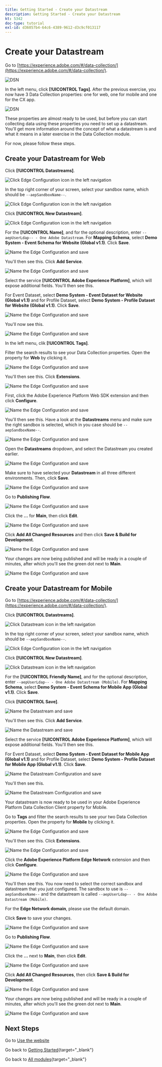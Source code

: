 ```yaml
---
title: Getting Started - Create your Datastream
description: Getting Started - Create your Datastream
kt: 5342
doc-type: tutorial
exl-id: d36057b4-64c6-4389-9612-d3c9cf013117
---
```

# Create your Datastream

Go to [https://experience.adobe.com/#/data-collection/](https://experience.adobe.com/#/data-collection/). 

![DSN](./images/launchprop.png)

In the left menu, click **[!UICONTROL Tags]**. After the previous exercise, you now have 3 Data Collection properties: one for web, one for mobile and one for the CX app.

![DSN](./images/launchprop1.png)

These properties are almost ready to be used, but before you can start collecting data using these properties you need to set up a datastream. You'll get more information around the concept of what a datastream is and what it means in a later exercise in the Data Collection module.

For now, please follow these steps.

## Create your Datastream for Web

Click **[!UICONTROL Datastreams]**.

![Click Edge Configuration icon in the left navigation](./images/edgeconfig1a.png)

In the top right corner of your screen, select your sandbox name, which should be `--aepSandboxName--`.

![Click Edge Configuration icon in the left navigation](./images/edgeconfig1b.png)

Click **[!UICONTROL New Datastream]**.

![Click Edge Configuration icon in the left navigation](./images/edgeconfig1.png)

For the **[!UICONTROL Name]**, and for the optional description, enter `--aepUserLdap-- - One Adobe Datastream`. For **Mapping Schema**, select **Demo System - Event Schema for Website (Global v1.1)**. Click **Save**.

![Name the Edge Configuration and save](./images/edgeconfig2.png)

You'll then see this. Click **Add Service**.

![Name the Edge Configuration and save](./images/edgeconfig3.png)

Select the service **[!UICONTROL Adobe Experience Platform]**, which will expose additional fields. You'll then see this. 

For Event Dataset, select **Demo System - Event Dataset for Website (Global v1.1)** and for Profile Dataset, select **Demo System - Profile Dataset for Website (Global v1.1)**. Click **Save**.

![Name the Edge Configuration and save](./images/edgeconfig4.png)

You'll now see this.

![Name the Edge Configuration and save](./images/edgeconfig5.png)

In the left menu, clik **[!UICONTROL Tags]**.

Filter the search results to see your Data Collection properties. Open the property for **Web** by clicking it.

![Name the Edge Configuration and save](./images/edgeconfig10a.png)

You'll then see this. Click **Extensions**.

![Name the Edge Configuration and save](./images/edgeconfig11.png)

First, click the Adobe Experience Platform Web SDK extension and then click **Configure**.

![Name the Edge Configuration and save](./images/edgeconfig12.png)

You'll then see this. Have a look at the **Datastreams** menu and make sure the right sandbox is selected, which in you case should be `--aepSandboxName--`.

![Name the Edge Configuration and save](./images/edgeconfig12a.png)

Open the **Datastreams** dropdown, and select the Datastream you created earlier.

![Name the Edge Configuration and save](./images/edgeconfig13.png)

Make sure to have selected your **Datastream** in all three different environments. Then, click **Save**.

![Name the Edge Configuration and save](./images/edgeconfig14.png)

Go to **Publishing Flow**.

![Name the Edge Configuration and save](./images/edgeconfig15.png)

Click the **...** for **Main**, then click **Edit**.

![Name the Edge Configuration and save](./images/edgeconfig16.png)

Click **Add All Changed Resources** and then click **Save & Build for Development**.

![Name the Edge Configuration and save](./images/edgeconfig17.png)

Your changes are now being published and will be ready in a couple of minutes, after which you'll see the green dot next to **Main**.

![Name the Edge Configuration and save](./images/edgeconfig17a.png)

## Create your Datastream for Mobile

Go to [https://experience.adobe.com/#/data-collection/](https://experience.adobe.com/#/data-collection/). 

Click **[!UICONTROL Datastreams]**.

![Click Datastream icon in the left navigation](./images/edgeconfig1a.png)

In the top right corner of your screen, select your sandbox name, which should be `--aepSandboxName--`.

![Click Edge Configuration icon in the left navigation](./images/edgeconfig1b.png)

Click **[!UICONTROL New Datastream]**.

![Click Datastream icon in the left navigation](./images/edgeconfig1.png)

For the **[!UICONTROL Friendly Name]**, and for the optional description, enter `--aepUserLdap-- - One Adobe Datastream (Mobile)`. For **Mapping Schema**, select **Demo System - Event Schema for Mobile App (Global v1.1)**. Click **Save**.

Click **[!UICONTROL Save]**.

![Name the Datastream and save](./images/edgeconfig2m.png)

You'll then see this. Click **Add Service**.

![Name the Datastream and save](./images/edgeconfig3m.png)

Select the service **[!UICONTROL Adobe Experience Platform]**, which will expose additional fields. You'll then see this.

For Event Dataset, select **Demo System - Event Dataset for Mobile App (Global v1.1)** and for Profile Dataset, select **Demo System - Profile Dataset for Mobile App (Global v1.1)**. Click **Save**.

![Name the Datastream Configuration and save](./images/edgeconfig4m.png)

You'll then see this.

![Name the Datastream Configuration and save](./images/edgeconfig5m.png)

Your datastream is now ready to be used in your Adobe Experience Platform Data Collection Client property for Mobile.

Go to **Tags** and filter the search results to see your two Data Collection properties. Open the property for **Mobile** by clicking it. 

![Name the Edge Configuration and save](./images/edgeconfig10am.png)

You'll then see this. Click **Extensions**.

![Name the Edge Configuration and save](./images/edgeconfig11m.png)

Click the **Adobe Experience Platform Edge Network** extension and then click **Configure**.

![Name the Edge Configuration and save](./images/edgeconfig12m.png)

You'll then see this. You now need to select the correct sandbox and datastream that you just configured. The sandbox to use is `--aepSandboxName--` and the datastream is called `--aepUserLdap-- - One Adobe Datastream (Mobile)`. 

For the **Edge Network domain**, please use the default domain.

Click **Save** to save your changes.

![Name the Edge Configuration and save](./images/edgeconfig13m.png)

Go to **Publishing Flow**.

![Name the Edge Configuration and save](./images/edgeconfig15m.png)

Click the **...** next to **Main**, then click **Edit**.

![Name the Edge Configuration and save](./images/edgeconfig16m.png)

Click **Add All Changed Resources**, then click **Save & Build for Development**.

![Name the Edge Configuration and save](./images/edgeconfig17m.png)

Your changes are now being published and will be ready in a couple of minutes, after which you'll see the green dot next to **Main**.

![Name the Edge Configuration and save](./images/edgeconfig17ma.png)

## Next Steps

Go to [Use the website](./ex4.md)

Go back to [Getting Started](./getting-started.md){target="_blank"}

Go back to [All modules](./../../../overview.md){target="_blank"}
